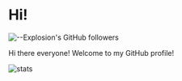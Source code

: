 # Hi!
![--Explosion's GitHub followers](https://img.shields.io/github/followers/Explosion-Scratch?style=social)

Hi there everyone! Welcome to my GitHub profile! 

![stats](https://github-readme-stats.vercel.app/api?username=Explosion-Scratch&include_all_commits=true&show_icons=true&theme=merko&count_private=true)
